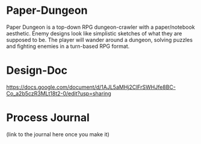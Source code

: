 # Paper-Dungeon

Paper Dungeon is a top-down RPG dungeon-crawler with a paper/notebook aesthetic. Enemy designs look like simplistic sketches of what they are supposed to be. The player will wander around a dungeon, solving puzzles and fighting enemies in a turn-based RPG format.


# Design-Doc
https://docs.google.com/document/d/1AJL5aMHj2ClFrSWHJfe8BC-Co_a2b5czR3MLt18t2-0/edit?usp=sharing

# Process Journal
(link to the journal here once you make it)
